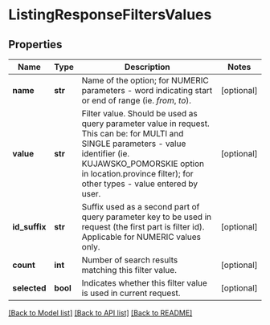 # ListingResponseFiltersValues

## Properties
Name | Type | Description | Notes
------------ | ------------- | ------------- | -------------
**name** | **str** | Name of the option; for NUMERIC parameters - word indicating start or end of range (ie. *from*, *to*). | [optional] 
**value** | **str** | Filter value. Should be used as query parameter value in request. This can be: for MULTI and SINGLE parameters - value identifier (ie. KUJAWSKO_POMORSKIE option in location.province filter); for other types - value entered by user. | [optional] 
**id_suffix** | **str** | Suffix used as a second part of query parameter key to be used in request (the first part is filter id). Applicable for NUMERIC values only. | [optional] 
**count** | **int** | Number of search results matching this filter value. | [optional] 
**selected** | **bool** | Indicates whether this filter value is used in current request. | [optional] 

[[Back to Model list]](../README.md#documentation-for-models) [[Back to API list]](../README.md#documentation-for-api-endpoints) [[Back to README]](../README.md)


